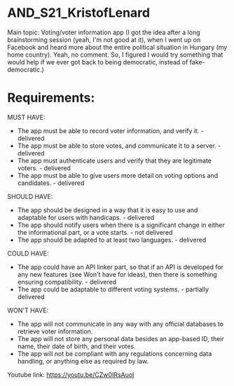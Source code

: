 # AND_S21_KristofLenard

Main topic: Voting/voter information app (I got the idea after a long brainstorming session (yeah, I'm not good at it), when I went up on Facebook and heard more about the entire political situation in Hungary (my home country). Yeah, no comment. So, I figured I would try something that would help if we ever got back to being democratic, instead of fake-democratic.)

# Requirements:

MUST HAVE:

 - The app must be able to record voter information, and verify it. - delivered
 - The app must be able to store votes, and communicate it to a server. - delivered
 - The app must authenticate users and verify that they are legitimate voters. - delivered
 - The app must be able to give users more detail on voting options and candidates. - delivered

SHOULD HAVE:

 - The app should be designed in a way that it is easy to use and adaptable for users with handicaps. - delivered
 - The app should notify users when there is a significant change in either the informational part, or a vote starts. - not delivered
 - The app should be adapted to at least two languages. - delivered

COULD HAVE:

 - The app could have an API linker part, so that if an API is developed for any new features (see Won't have for ideas), then there is something ensuring compatibility. - delivered
 - The app could be adaptable to different voting systems. - partially delivered

WON'T HAVE:

 - The app will not communicate in any way with any official databases to retrieve voter information.
 - The app will not store any personal data besides an app-based ID, their name, their date of birth, and their votes.
 - The app will not be compliant with any regulations concerning data handling, or anything else as required by law.

Youtube link: https://youtu.be/CZw0IRsAuoI
